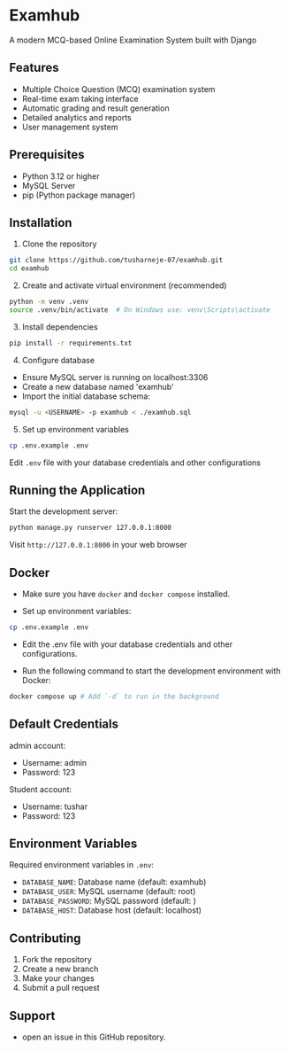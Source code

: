 # Examhub

A modern MCQ-based Online Examination System built with Django

## Features

- Multiple Choice Question (MCQ) examination system
- Real-time exam taking interface
- Automatic grading and result generation
- Detailed analytics and reports
- User management system

## Prerequisites

- Python 3.12 or higher
- MySQL Server
- pip (Python package manager)

## Installation

1. Clone the repository

```bash
git clone https://github.com/tusharneje-07/examhub.git
cd examhub
```

2. Create and activate virtual environment (recommended)

```bash
python -m venv .venv
source .venv/bin/activate  # On Windows use: venv\Scripts\activate
```

3. Install dependencies

```bash
pip install -r requirements.txt
```

4. Configure database

- Ensure MySQL server is running on localhost:3306
- Create a new database named 'examhub'
- Import the initial database schema:

```bash
mysql -u <USERNAME> -p examhub < ./examhub.sql
```

5. Set up environment variables

```bash
cp .env.example .env
```

Edit `.env` file with your database credentials and other configurations

## Running the Application

Start the development server:

```bash
python manage.py runserver 127.0.0.1:8000
```

Visit `http://127.0.0.1:8000` in your web browser

## Docker

- Make sure you have `docker` and `docker compose` installed.

- Set up environment variables:

```bash
cp .env.example .env
```

- Edit the .env file with your database credentials and other configurations.

- Run the following command to start the development environment with Docker:

```bash
docker compose up # Add `-d` to run in the background
```

## Default Credentials

admin account:

- Username: admin
- Password: 123

Student account:

- Username: tushar
- Password: 123

## Environment Variables

Required environment variables in `.env`:

- `DATABASE_NAME`: Database name (default: examhub)
- `DATABASE_USER`: MySQL username (default: root)
- `DATABASE_PASSWORD`: MySQL password (default: <not-set>)
- `DATABASE_HOST`: Database host (default: localhost)

## Contributing

1. Fork the repository
2. Create a new branch
3. Make your changes
4. Submit a pull request

## Support

- open an issue in this GitHub repository.
